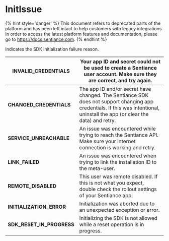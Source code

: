 # InitIssue

{% hint style='danger' %} This document refers to deprecated parts of the platform and has been left intact to help customers with legacy integrations. In order to access the latest platform features and documentation, please go to https://docs.sentiance.com. {% endhint %}

Indicates the SDK initialization failure reason.

| **INVALID\_CREDENTIALS**     | Your app ID and secret could not be used to create a Sentiance user account. Make sure they are correct, and try again.                                                       |
| ---------------------------- | ----------------------------------------------------------------------------------------------------------------------------------------------------------------------------- |
| **CHANGED\_CREDENTIALS**     | The app ID and/or secret have changed. The Sentiance SDK does not support changing app credentials. If this was intentional, uninstall the app (or clear the data) and retry. |
| **SERVICE\_UNREACHABLE**     | An issue was encountered while trying to reach the Sentiance API. Make sure your internet connection is working and retry.                                                    |
| **LINK\_FAILED**             | An issue was encountered when trying to link the installation ID to the meta-user.                                                                                            |
| **REMOTE\_DISABLED**         | This user was remote disabled. If this is not what you expect, double check the rollout settings of your Sentiance app.                                                       |
| **INITIALIZATION\_ERROR**    | Initialization was aborted due to an unexpected exception or error.                                                                                                           |
| **SDK\_RESET\_IN\_PROGRESS** | Initializing the SDK is not allowed while a reset operation is in progress.                                                                                                   |
